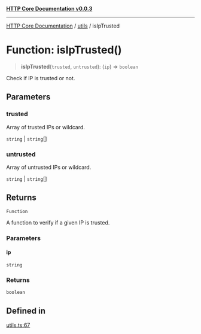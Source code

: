 [**HTTP Core Documentation v0.0.3**](../../README.md)

***

[HTTP Core Documentation](../../modules.md) / [utils](../README.md) / isIpTrusted

# Function: isIpTrusted()

> **isIpTrusted**(`trusted`, `untrusted`): (`ip`) => `boolean`

Check if IP is trusted or not.

## Parameters

### trusted

Array of trusted IPs or wildcard.

`string` | `string`[]

### untrusted

Array of untrusted IPs or wildcard.

`string` | `string`[]

## Returns

`Function`

A function to verify if a given IP is trusted.

### Parameters

#### ip

`string`

### Returns

`boolean`

## Defined in

[utils.ts:67](https://github.com/stonemjs/http-core/blob/33a82b77e98ade423889148c13f25ccd40b75c8a/src/utils.ts#L67)
